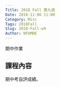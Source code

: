 ```yaml
---
Title: 2018 Fall 第九週
Date: 2018-11-06 11:00
Category: Misc
Tags: 2018Fall
Slug: 2018-Fall-w9
Author: NFUMDE
---
```


期中作業
<!-- PELICAN_END_SUMMARY -->

課程內容
----

期中考自評成績。
